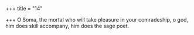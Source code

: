 +++
title = "14"

+++
O Soma, the mortal who will take pleasure in your comradeship, o god, him does skill accompany, him does the sage poet.